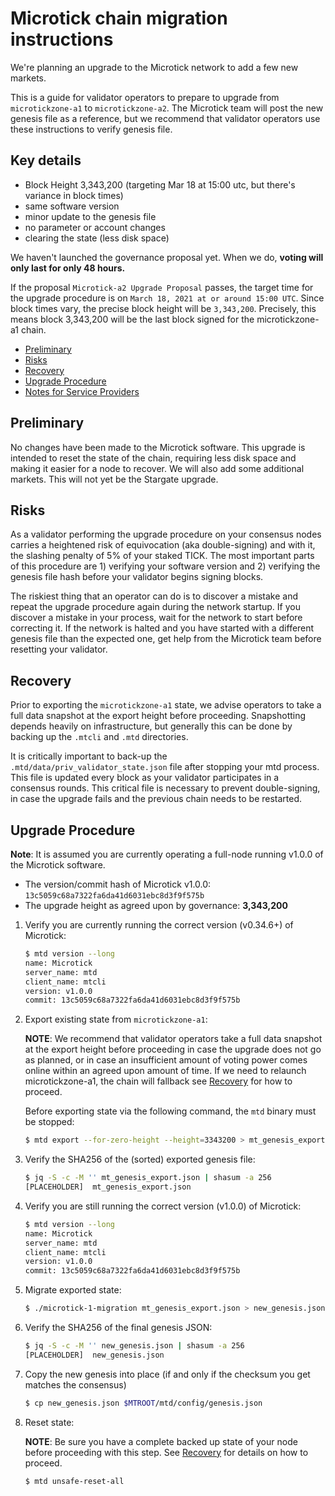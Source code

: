 # Microtick chain migration instructions

We're planning an upgrade to the Microtick network to add a few new markets.

This is a guide for validator operators to prepare to upgrade from `microtickzone-a1` 
to `microtickzone-a2`. The Microtick team will post the new genesis file as a reference, 
but we recommend that validator operators use these instructions to verify genesis file.

## Key details
- Block Height 3,343,200 (targeting Mar 18 at 15:00 utc, but there's variance in block times)
- same software version
- minor update to the genesis file
- no parameter or account changes
- clearing the state (less disk space)

We haven't launched the governance proposal yet. When we do, **voting will only last for only 48 hours.**

If the proposal `Microtick-a2 Upgrade Proposal` passes, the target time for the upgrade procedure is
on `March 18, 2021 at or around 15:00 UTC`. Since block times vary, the precise block height will be `3,343,200`.
Precisely, this means block 3,343,200 will be the last block signed for the microtickzone-a1 chain.

  - [Preliminary](#preliminary)
  - [Risks](#risks)
  - [Recovery](#recovery)
  - [Upgrade Procedure](#upgrade-procedure)
  - [Notes for Service Providers](#notes-for-service-providers)

## Preliminary

No changes have been made to the Microtick software. This upgrade is intended to reset the state of the chain,
requiring less disk space and making it easier for a node to recover. We will also add some additional markets.
This will not yet be the Stargate upgrade.

## Risks

As a validator performing the upgrade procedure on your consensus nodes carries a heightened risk of
equivocation (aka double-signing) and with it, the slashing penalty of 5% of your staked TICK.
The most important parts of this procedure are 1) verifying your software version and 
2) verifying the genesis file hash before your validator begins signing blocks.

The riskiest thing that an operator can do is to discover a mistake and repeat the upgrade
procedure again during the network startup. If you discover a mistake in your process, 
wait for the network to start before correcting it. If the network is halted and you have
started with a different genesis file than the expected one, get help from the Microtick team
before resetting your validator.

## Recovery

Prior to exporting the `microtickzone-a1` state, we advise operators to take a full data snapshot at the
export height before proceeding. Snapshotting depends heavily on infrastructure, but generally this
can be done by backing up the `.mtcli` and `.mtd` directories.

It is critically important to back-up the `.mtd/data/priv_validator_state.json` file after stopping your mtd process. This file is updated every block as your validator participates in a consensus rounds. This critical file is necessary to prevent double-signing, in case the upgrade fails and the previous chain needs to be restarted.

## Upgrade Procedure

__Note__: It is assumed you are currently operating a full-node running v1.0.0 of the Microtick software.

- The version/commit hash of Microtick v1.0.0: `13c5059c68a7322fa6da41d6031ebc8d3f9f575b`
- The upgrade height as agreed upon by governance: **3,343,200**

1. Verify you are currently running the correct version (v0.34.6+) of Microtick:

   ```bash
   $ mtd version --long
   name: Microtick
   server_name: mtd
   client_name: mtcli
   version: v1.0.0
   commit: 13c5059c68a7322fa6da41d6031ebc8d3f9f575b
   ```

2. Export existing state from `microtickzone-a1`:

   **NOTE**: We recommend that validator operators take a full data snapshot at the export
   height before proceeding in case the upgrade does not go as planned, or in case an insufficient
   amount of voting power comes online within an agreed upon amount of time. If we need to relaunch
   microtickzone-a1, the chain will fallback see [Recovery](#recovery) for how to proceed.

   Before exporting state via the following command, the `mtd` binary must be stopped:

   ```bash
   $ mtd export --for-zero-height --height=3343200 > mt_genesis_export.json
   ```

3. Verify the SHA256 of the (sorted) exported genesis file:

   ```bash
   $ jq -S -c -M '' mt_genesis_export.json | shasum -a 256
   [PLACEHOLDER]  mt_genesis_export.json
   ```
   
4. Verify you are still running the correct version (v1.0.0) of Microtick:

   ```bash
   $ mtd version --long
   name: Microtick
   server_name: mtd
   client_name: mtcli
   version: v1.0.0
   commit: 13c5059c68a7322fa6da41d6031ebc8d3f9f575b
   ```

5. Migrate exported state:

   ```bash
   $ ./microtick-1-migration mt_genesis_export.json > new_genesis.json
   ```
   
6. Verify the SHA256 of the final genesis JSON:

   ```bash
   $ jq -S -c -M '' new_genesis.json | shasum -a 256
   [PLACEHOLDER]  new_genesis.json
   ```

7. Copy the new genesis into place (if and only if the checksum you get matches the consensus)

   ```bash
   $ cp new_genesis.json $MTROOT/mtd/config/genesis.json
   ```

8. Reset state:

   **NOTE**: Be sure you have a complete backed up state of your node before proceeding with this step.
   See [Recovery](#recovery) for details on how to proceed.

   ```bash
   $ mtd unsafe-reset-all
   ```

